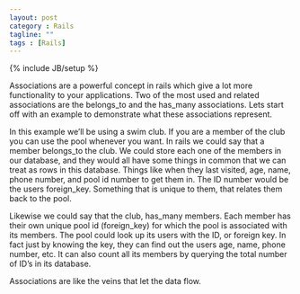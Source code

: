 ```yaml
---
layout: post
category : Rails
tagline: ""
tags : [Rails]
---
```

{% include JB/setup %}

Associations are a powerful concept in rails which give a lot more functionality to your applications. Two of the most used and related associations are the belongs_to and the has_many associations. Lets start off with an example to demonstrate what these associations represent.

In this example we’ll be using a swim club. If you are a member of the club you can use the pool whenever you want. In rails we could say that a member belongs_to the club. We could store each one of the members in our database, and they would all have some things in common that we can treat as rows in this database. Things like when they last visited, age, name, phone number, and pool id number to get them in. The ID number would be the users foreign_key. Something that is unique to them, that relates them back to the pool.

Likewise we could say that the club, has_many members. Each member has their own unique pool id (foreign_key) for which the pool is associated with its members. The pool could look up its users with the ID, or foreign key. In fact just by knowing the key, they can find out the users age, name, phone number, etc. It can also count all its members by querying the total number of ID’s in its database.

Associations are like the veins that let the data flow.
